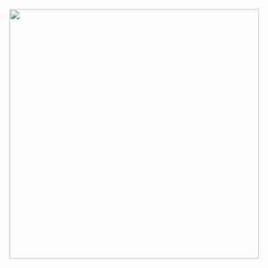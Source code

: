 <img src="https://github-readme-stats.vercel.app/api?username=AbolfazlHuntG&show_icons=true&theme=radical" width="450"/>
